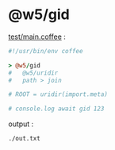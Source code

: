 [‼️]: ✏️README.mdt

# @w5/gid

[test/main.coffee](./test/main.coffee) :

```coffee
#!/usr/bin/env coffee

> @w5/gid
#   @w5/uridir
#   path > join

# ROOT = uridir(import.meta)

# console.log await gid 123
```

output :

```
./out.txt
```
